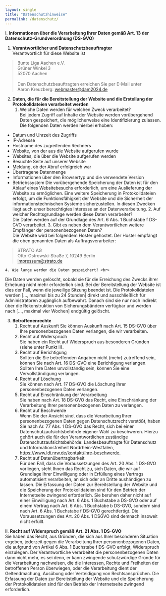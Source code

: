 ```yaml
---
layout: single
title: "Datenschutzhinweise"
permalink: /datenschutz/
---
```


I. <strong>Informationen über die Verarbeitung Ihrer Daten gemäß Art. 13 der Datenschutz-Grundverordnung (DS-GVO)</strong>
1. <strong>Verantwortlicher und Datenschutzbeauftragter</strong><br>
Verantwortlich für diese Website ist <br>
> Bunte Liga Aachen e.V.<br>
> Grüner Winkel 3<br>
> 52070 Aachen<br> <br>
Den Datenschutzbeauftragten erreichen Sie per E-Mail unter<br>
Aaron Kreuzberg: [webmaster@dam2024.de](mailto:webmaster@dam2024.de)<br>

2. <strong>Daten, die für die Bereitstellung der Website und die Erstellung der Protokolldateien verarbeitet werden</strong>
    1. Welche Daten werden für welchen Zweck verarbeitet? <br>
Bei jedem Zugriff auf Inhalte der Website werden vorübergehend Daten gespeichert, die
möglicherweise eine Identifizierung zulassen. Die folgenden Daten werden hierbei
erhoben:
- Datum und Uhrzeit des Zugriffs
- IP-Adresse
- Hostname des zugreifenden Rechners
- Website, von der aus die Website aufgerufen wurde
- Websites, die über die Website aufgerufen werden
- Besuchte Seite auf unserer Website
- Meldung, ob der Abruf erfolgreich war
- Übertragene Datenmenge
- Informationen über den Browsertyp und die verwendete Version
- Betriebssystem
Die vorübergehende Speicherung der Daten ist für den Ablauf eines Websitebesuchs
erforderlich, um eine Auslieferung der Website zu ermöglichen. Eine weitere
Speicherung in Protokolldateien erfolgt, um die Funktionsfähigkeit der Website und die
Sicherheit der informationstechnischen Systeme sicherzustellen. In diesen Zwecken liegt
auch unser berechtigtes Interesse an der Datenverarbeitung.
    2. Auf welcher Rechtsgrundlage werden diese Daten verarbeitet? <br>
Die Daten werden auf der Grundlage des Art. 6 Abs. 1 Buchstabe f DS-GVO verarbeitet.
    3. Gibt es neben dem Verantwortlichen weitere Empfänger der
personenbezogenen Daten? <br>
Die Website wird bei folgendem Hoster gehostet. Der Hoster empfängt die oben genannten Daten als Auftragsverarbeiter: <br>
> STRATO AG <br>
> Otto-Ostrowski-Straße 7, 10249 Berlin <br>
> impressum@strato.de <br>

    4. Wie lange werden die Daten gespeichert? <br>
Die Daten werden gelöscht, sobald sie für die Erreichung des Zwecks ihrer Erhebung
nicht mehr erforderlich sind. Bei der Bereitstellung der Website ist dies der Fall, wenn die
jeweilige Sitzung beendet ist. Die Protokolldateien werden […, maximal bis zu 24
Stunden] direkt und ausschließlich für Administratoren zugänglich aufbewahrt. Danach
sind sie nur noch indirekt über die Rekonstruktion von Sicherungsbändern verfügbar und
werden nach […, maximal vier Wochen] endgültig gelöscht.

3. <strong>Betroffenenrechte</strong> <br>
    1. Recht auf Auskunft
    Sie können Auskunft nach Art. 15 DS-GVO über Ihre personenbezogenen Daten
    verlangen, die wir verarbeiten.
    2. Recht auf Widerspruch <br>
    Sie haben ein Recht auf Widerspruch aus besonderen Gründen (siehe unter Punkt II).
    3. Recht auf Berichtigung <br>
    Sollten die Sie betreffenden Angaben nicht (mehr) zutreffend sein, können Sie nach Art.
    16 DS-GVO eine Berichtigung verlangen. Sollten Ihre Daten unvollständig sein, können
    Sie eine Vervollständigung verlangen.
    4. Recht auf Löschung <br>
    Sie können nach Art. 17 DS-GVO die Löschung Ihrer personenbezogenen Daten
    verlangen.
    5. Recht auf Einschränkung der Verarbeitung <br>
    Sie haben nach Art. 18 DS-GVO das Recht, eine Einschränkung der Verarbeitung Ihrer personenbezogenen Daten zu verlangen.
    6. Recht auf Beschwerde <br>
    Wenn Sie der Ansicht sind, dass die Verarbeitung Ihrer personenbezogenen Daten gegen Datenschutzrecht verstößt, haben Sie nach Ar. 77 Abs. 1 DS-GVO das Recht, sich bei einer Datenschutzaufsichtsbehörde eigener Wahl zu beschweren. Hierzu gehört auch die für den Verantwortlichen zuständige Datenschutzaufsichtsbehörde: Landesbeauftragte für Datenschutz und Informationsfreiheit Nordrhein-Westfalen,
    https://www.ldi.nrw.de/kontakt/ihre-beschwerde.
    7. Recht auf Datenübertragbarkeit <br>
    Für den Fall, dass die Voraussetzungen des Art. 20 Abs. 1 DS-GVO vorliegen, steht
    Ihnen das Recht zu, sich Daten, die wir auf Grundlage Ihrer Einwilligung oder in Erfüllung eines Vertrags automatisiert verarbeiten, an sich oder an Dritte aushändigen
    zu lassen. Die Erfassung der Daten zur Bereitstellung der Website und die Speicherung
    der Protokolldateien sind für den Betrieb der Internetseite zwingend erforderlich. Sie
    beruhen daher nicht auf einer Einwilligung nach Art. 6 Abs. 1 Buchstabe a DS-GVO oder
    auf einem Vertrag nach Art. 6 Abs. 1 Buchstabe b DS-GVO, sondern sind nach Art. 6
    Abs. 1 Buchstabe f DS-GVO gerechtfertigt. Die Voraussetzungen des Art. 20 Abs. 1 DSGVO sind demnach insoweit nicht erfüllt.

II. <strong>Recht auf Widerspruch gemäß Art. 21 Abs. 1 DS-GVO</strong> <br>
Sie haben das Recht, aus Gründen, die sich aus Ihrer besonderen Situation ergeben,
jederzeit gegen die Verarbeitung Ihrer personenbezogenen Daten, die aufgrund von
Artikel 6 Abs. 1 Buchstabe f DS-GVO erfolgt, Widerspruch einzulegen. Der
Verantwortliche verarbeitet die personenbezogenen Daten dann nicht mehr, es sei denn,
er kann zwingende schutzwürdige Gründe für die Verarbeitung nachweisen, die die
Interessen, Rechte und Freiheiten der betroffenen Person überwiegen, oder die
Verarbeitung dient der Geltendmachung, Ausübung oder Verteidigung von
Rechtsansprüchen. Die Erfassung der Daten zur Bereitstellung der Website und die
Speicherung der Protokolldateien sind für den Betrieb der Internetseite zwingend
erforderlich.
